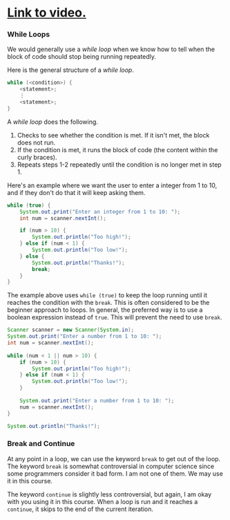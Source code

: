 # [Link to video.](https://www.youtube.com/watch?v=PAfi9PEa74U&list=PLVD25niNi0BkgQHyEFkuuBp_IQ4q67jIC)

### While Loops

We would generally use a *while loop* when we know how to tell when the block of code should stop being running repeatedly.

Here is the general structure of a *while loop*.

```java
while (<condition>) {
    <statement>;
    ⋮
    <statement>;
}
```

A *while loop* does the following.

1. Checks to see whether the condition is met. If it isn't met, the block does not run.
2. If the condition is met, it runs the block of code (the content within the curly braces).
3. Repeats steps 1-2 repeatedly until the condition is no longer met in step 1.

Here's an example where we want the user to enter a integer from 1 to 10, and if they don't do that it will keep asking them.

```java
while (true) {
    System.out.print("Enter an integer from 1 to 10: ");
    int num = scanner.nextInt();  

    if (num > 10) {
        System.out.println("Too high!");
    } else if (num < 1) {
        System.out.println("Too low!");
    } else {
        System.out.println("Thanks!");
        break;
    }
}
```

The example above uses `while (true)` to keep the loop running until it reaches the condition with the `break`. This is often considered to be the beginner approach to loops. In general, the preferred way is to use a boolean expression instead of `true`. This will prevent the need to use `break`.

```java
Scanner scanner = new Scanner(System.in);
System.out.print("Enter a number from 1 to 10: ");
int num = scanner.nextInt();  
		
while (num < 1 || num > 10) {
    if (num > 10) {
        System.out.println("Too high!");
    } else if (num < 1) {
        System.out.println("Too low!");
    } 
  
    System.out.print("Enter a number from 1 to 10: ");
    num = scanner.nextInt();  
}

System.out.println("Thanks!");
```


### Break and Continue

At any point in a loop, we can use the keyword `break` to get out of the loop. The keyword `break` is somewhat controversial in computer science since some programmers consider it bad form. I am not one of them. We may use it in this course.

The keyword `continue` is slightly less controversial, but again, I am okay with you using it in this course. When a loop is run and it reaches a `continue`, it skips to the end of the current iteration.
